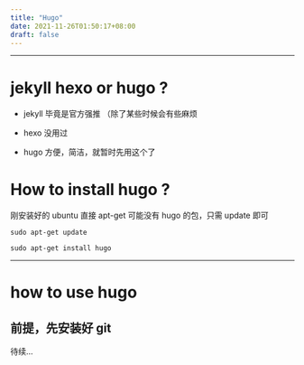 ```yaml
---
title: "Hugo"
date: 2021-11-26T01:50:17+08:00
draft: false
---
```

---
# jekyll hexo or hugo ?


- jekyll 毕竟是官方强推 （除了某些时候会有些麻烦

- hexo 没用过

- hugo 方便，简洁，就暂时先用这个了


# How to install hugo ?

刚安装好的 ubuntu 直接 apt-get 可能没有 hugo 的包，只需 update 即可  

```shell
sudo apt-get update

sudo apt-get install hugo
```
----
# how to use hugo

## 前提，先安装好 git

待续...
